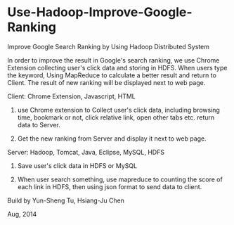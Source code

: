# Use-Hadoop-Improve-Google-Ranking
Improve Google Search Ranking by Using Hadoop Distributed System

In order to improve the result in Google's search ranking, we use Chrome Extension collecting user's click data and storing in HDFS. When users type the keyword, Using MapReduce to calculate a better result and return to Client. The result of new ranking will be displayed next to web page.

Client: Chrome Extension, Javascript, HTML

1. use Chrome extension to Collect user's click data, including browsing time, bookmark or not, click relative link, open other tabs etc. return data to Server.

2. Get the new ranking from Server and display it next to web page.

Server: Hadoop, Tomcat, Java, Eclipse, MySQL, HDFS

1. Save user's click data in HDFS or MySQL

2. When user search something, use mapreduce to counting the score of each link in HDFS, then using json format to send data to client.

Build by Yun-Sheng Tu, Hsiang-Ju Chen

Aug, 2014
